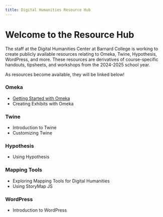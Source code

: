 ```yaml
---
title: Digital Humanities Resource Hub
---
```


# Welcome to the Resource Hub

The staff at the Digital Humanities Center at Barnard College is working to create publicly available resources relating to Omeka, Twine, Hypothesis, WordPress, and more. These resources are derivatives of course-specific handouts, tipsheets, and workshops from the 2024-2025 school year.

As resources become available, they will be linked below!


### Omeka
- [Getting Started with Omeka](omeka.md)
- Creating Exhibits with Omeka

### Twine
- Introduction to Twine
- Customizing Twine

### Hypothesis
- Using Hypothesis

### Mapping Tools
- Exploring Mapping Tools for Digital Humanities
- Using StoryMap JS

### WordPress
- Introduction to WordPress
